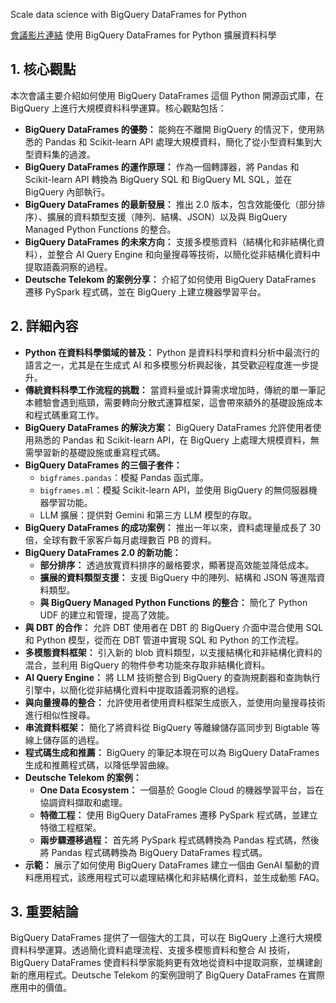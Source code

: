 Scale data science with BigQuery DataFrames for Python

[會議影片連結](https://www.youtube.com/watch?v=24_ILX3wLVg)
使用 BigQuery DataFrames for Python 擴展資料科學

## 1. 核心觀點

本次會議主要介紹如何使用 BigQuery DataFrames 這個 Python 開源函式庫，在 BigQuery 上進行大規模資料科學運算。核心觀點包括：

*   **BigQuery DataFrames 的優勢：** 能夠在不離開 BigQuery 的情況下，使用熟悉的 Pandas 和 Scikit-learn API 處理大規模資料，簡化了從小型資料集到大型資料集的過渡。
*   **BigQuery DataFrames 的運作原理：** 作為一個轉譯器，將 Pandas 和 Scikit-learn API 轉換為 BigQuery SQL 和 BigQuery ML SQL，並在 BigQuery 內部執行。
*   **BigQuery DataFrames 的最新發展：** 推出 2.0 版本，包含效能優化（部分排序）、擴展的資料類型支援（陣列、結構、JSON）以及與 BigQuery Managed Python Functions 的整合。
*   **BigQuery DataFrames 的未來方向：** 支援多模態資料（結構化和非結構化資料），並整合 AI Query Engine 和向量搜尋等技術，以簡化從非結構化資料中提取語義洞察的過程。
*   **Deutsche Telekom 的案例分享：** 介紹了如何使用 BigQuery DataFrames 遷移 PySpark 程式碼，並在 BigQuery 上建立機器學習平台。

## 2. 詳細內容

*   **Python 在資料科學領域的普及：** Python 是資料科學和資料分析中最流行的語言之一，尤其是在生成式 AI 和多模態分析興起後，其受歡迎程度進一步提升。
*   **傳統資料科學工作流程的挑戰：** 當資料量或計算需求增加時，傳統的單一筆記本體驗會遇到瓶頸，需要轉向分散式運算框架，這會帶來額外的基礎設施成本和程式碼重寫工作。
*   **BigQuery DataFrames 的解決方案：** BigQuery DataFrames 允許使用者使用熟悉的 Pandas 和 Scikit-learn API，在 BigQuery 上處理大規模資料，無需學習新的基礎設施或重寫程式碼。
*   **BigQuery DataFrames 的三個子套件：**
    *   `bigframes.pandas`：模擬 Pandas 函式庫。
    *   `bigframes.ml`：模擬 Scikit-learn API，並使用 BigQuery 的無伺服器機器學習功能。
    *   LLM 擴展：提供對 Gemini 和第三方 LLM 模型的存取。
*   **BigQuery DataFrames 的成功案例：** 推出一年以來，資料處理量成長了 30 倍，全球有數千家客戶每月處理數百 PB 的資料。
*   **BigQuery DataFrames 2.0 的新功能：**
    *   **部分排序：** 透過放寬資料排序的嚴格要求，顯著提高效能並降低成本。
    *   **擴展的資料類型支援：** 支援 BigQuery 中的陣列、結構和 JSON 等進階資料類型。
    *   **與 BigQuery Managed Python Functions 的整合：** 簡化了 Python UDF 的建立和管理，提高了效能。
*   **與 DBT 的合作：** 允許 DBT 使用者在 DBT 的 BigQuery 介面中混合使用 SQL 和 Python 模型，從而在 DBT 管道中實現 SQL 和 Python 的工作流程。
*   **多模態資料框架：** 引入新的 blob 資料類型，以支援結構化和非結構化資料的混合，並利用 BigQuery 的物件參考功能來存取非結構化資料。
*   **AI Query Engine：** 將 LLM 技術整合到 BigQuery 的查詢規劃器和查詢執行引擎中，以簡化從非結構化資料中提取語義洞察的過程。
*   **與向量搜尋的整合：** 允許使用者使用資料框架生成嵌入，並使用向量搜尋技術進行相似性搜尋。
*   **串流資料框架：** 簡化了將資料從 BigQuery 等離線儲存區同步到 Bigtable 等線上儲存區的過程。
*   **程式碼生成和推薦：** BigQuery 的筆記本現在可以為 BigQuery DataFrames 生成和推薦程式碼，以降低學習曲線。
*   **Deutsche Telekom 的案例：**
    *   **One Data Ecosystem：** 一個基於 Google Cloud 的機器學習平台，旨在協調資料擷取和處理。
    *   **特徵工程：** 使用 BigQuery DataFrames 遷移 PySpark 程式碼，並建立特徵工程框架。
    *   **兩步驟遷移過程：** 首先將 PySpark 程式碼轉換為 Pandas 程式碼，然後將 Pandas 程式碼轉換為 BigQuery DataFrames 程式碼。
*   **示範：** 展示了如何使用 BigQuery DataFrames 建立一個由 GenAI 驅動的資料應用程式，該應用程式可以處理結構化和非結構化資料，並生成動態 FAQ。

## 3. 重要結論

BigQuery DataFrames 提供了一個強大的工具，可以在 BigQuery 上進行大規模資料科學運算。透過簡化資料處理流程、支援多模態資料和整合 AI 技術，BigQuery DataFrames 使資料科學家能夠更有效地從資料中提取洞察，並構建創新的應用程式。Deutsche Telekom 的案例證明了 BigQuery DataFrames 在實際應用中的價值。
